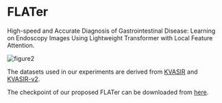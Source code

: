 # FLATer
High-speed and Accurate Diagnosis of Gastrointestinal Disease: Learning on Endoscopy Images Using Lightweight Transformer with Local Feature Attention.

![figure2](https://github.com/bisawsb/FLATer/assets/24793023/dd4dd131-b3e8-4e7b-b8c8-cf89841e172a)

The datasets used in our experiments are derived from [KVASIR](https://www.kaggle.com/datasets/francismon/curated-colon-dataset-for-deep-learning) and [KVASIR-v2](https://www.kaggle.com/datasets/plhalvorsen/kvasir-v2-a-gastrointestinal-tract-dataset).

The checkpoint of our proposed FLATer can be downloaded from [here](https://drive.google.com/file/d/1NZ9pkbq-4P_5573sckH-wF5VtIR1-CNC/view?usp=sharing).

